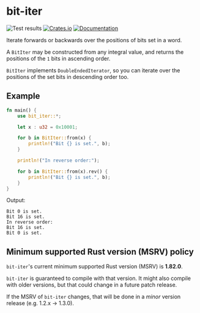 # bit-iter

![Test results](https://github.com/ctamblyn/bit-iter/actions/workflows/quickstart.yml/badge.svg)
[![Crates.io](https://img.shields.io/crates/v/bit-iter)](https://crates.io/crates/bit-iter)
[![Documentation](https://docs.rs/bit-iter/badge.svg)](https://docs.rs/bit-iter)

Iterate forwards or backwards over the positions of bits set in a word.

A `BitIter` may be constructed from any integral value, and returns the
positions of the `1` bits in ascending order.

`BitIter` implements `DoubleEndedIterator`, so you can iterate over the
positions of the set bits in descending order too.

## Example

```rust
fn main() {
    use bit_iter::*;

    let x : u32 = 0x10001;

    for b in BitIter::from(x) {
        println!("Bit {} is set.", b);
    }

    println!("In reverse order:");

    for b in BitIter::from(x).rev() {
        println!("Bit {} is set.", b);
    }
}
```

Output:

```text
Bit 0 is set.
Bit 16 is set.
In reverse order:
Bit 16 is set.
Bit 0 is set.
```

## Minimum supported Rust version (MSRV) policy

`bit-iter`'s current minimum supported Rust version (MSRV) is **1.82.0**.

`bit-iter` is guaranteed to compile with that version.  It might also compile
with older versions, but that could change in a future patch release.

If the MSRV of `bit-iter` changes, that will be done in a _minor_ version
release (e.g. 1.2.x -> 1.3.0).
